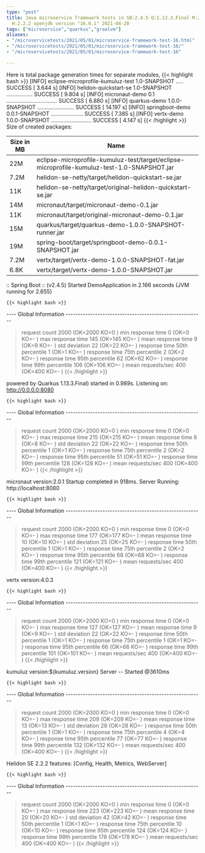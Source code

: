 ```yaml
---
type: "post"
title: Java microservice framework tests in SB:2.4.5 Q:1.13.3.Final M:2.5.0 V:4.0.3
  H:2.2.2 openjdk version "16.0.1" 2021-04-20
tags: ["microservice","quarkus","graalvm"]
aliases:
- "/microservicetests/2021/05/01/microservice-framework-test-16.html"
- "/microservicetests/2021/05/01/microservice-framework-test-16/"
- "/microservicetests/2021/05/01/microservice-framework-test-16"

---
```

 
Here is total package generation times for separate modules,
{{< highlight bash >}}
[INFO] eclipse-microprofile-kumuluz-test 1.0-SNAPSHOT ..... SUCCESS [  3.644 s]
[INFO] helidon-quickstart-se 1.0-SNAPSHOT ................. SUCCESS [  9.804 s]
[INFO] micronaut-demo 0.1 ................................. SUCCESS [  6.880 s]
[INFO] quarkus-demo 1.0.0-SNAPSHOT ........................ SUCCESS [ 14.197 s]
[INFO] springboot-demo 0.0.1-SNAPSHOT ..................... SUCCESS [  7.385 s]
[INFO] vertx-demo 1.0.0-SNAPSHOT .......................... SUCCESS [  4.147 s]
{{< /highlight >}}
Size of created packages:

| Size in MB |  Name |
|------------|-------|
| 22M | eclipse-microprofile-kumuluz-test/target/eclipse-microprofile-kumuluz-test-1.0-SNAPSHOT.jar |
| 7.2M | helidon-se-netty/target/helidon-quickstart-se.jar |
| 11K | helidon-se-netty/target/original-helidon-quickstart-se.jar |
| 14M | micronaut/target/micronaut-demo-0.1.jar |
| 11K | micronaut/target/original-micronaut-demo-0.1.jar |
| 15M | quarkus/target/quarkus-demo-1.0.0-SNAPSHOT-runner.jar |
| 19M | spring-boot/target/springboot-demo-0.0.1-SNAPSHOT.jar |
| 7.2M | vertx/target/vertx-demo-1.0.0-SNAPSHOT-fat.jar |
| 6.8K | vertx/target/vertx-demo-1.0.0-SNAPSHOT.jar |


:: Spring Boot :: (v2.4.5) Started DemoApplication in 2.166 seconds (JVM running for 2.655)

    {{< highlight bash >}}
---- Global Information --------------------------------------------------------
> request count                                       2000 (OK=2000   KO=0     )
> min response time                                      0 (OK=0      KO=-     )
> max response time                                    145 (OK=145    KO=-     )
> mean response time                                     9 (OK=9      KO=-     )
> std deviation                                         22 (OK=22     KO=-     )
> response time 50th percentile                          1 (OK=1      KO=-     )
> response time 75th percentile                          2 (OK=2      KO=-     )
> response time 95th percentile                         62 (OK=62     KO=-     )
> response time 99th percentile                        106 (OK=106    KO=-     )
> mean requests/sec                                    400 (OK=400    KO=-     )
{{< /highlight >}}

powered by Quarkus 1.13.3.Final) started in 0.989s. Listening on: http://0.0.0.0:8080

    {{< highlight bash >}}
---- Global Information --------------------------------------------------------
> request count                                       2000 (OK=2000   KO=0     )
> min response time                                      0 (OK=0      KO=-     )
> max response time                                    215 (OK=215    KO=-     )
> mean response time                                     8 (OK=8      KO=-     )
> std deviation                                         22 (OK=22     KO=-     )
> response time 50th percentile                          1 (OK=1      KO=-     )
> response time 75th percentile                          2 (OK=2      KO=-     )
> response time 95th percentile                         51 (OK=51     KO=-     )
> response time 99th percentile                        128 (OK=128    KO=-     )
> mean requests/sec                                    400 (OK=400    KO=-     )
{{< /highlight >}}

micronaut version:2.0.1 Startup completed in 918ms. Server Running: http://localhost:8080

    {{< highlight bash >}}
---- Global Information --------------------------------------------------------
> request count                                       2000 (OK=2000   KO=0     )
> min response time                                      0 (OK=0      KO=-     )
> max response time                                    177 (OK=177    KO=-     )
> mean response time                                    10 (OK=10     KO=-     )
> std deviation                                         25 (OK=25     KO=-     )
> response time 50th percentile                          1 (OK=1      KO=-     )
> response time 75th percentile                          2 (OK=2      KO=-     )
> response time 95th percentile                         68 (OK=68     KO=-     )
> response time 99th percentile                        121 (OK=121    KO=-     )
> mean requests/sec                                    400 (OK=400    KO=-     )
{{< /highlight >}}

vertx version:4.0.3

    {{< highlight bash >}}
---- Global Information --------------------------------------------------------
> request count                                       2000 (OK=2000   KO=0     )
> min response time                                      0 (OK=0      KO=-     )
> max response time                                    127 (OK=127    KO=-     )
> mean response time                                     9 (OK=9      KO=-     )
> std deviation                                         22 (OK=22     KO=-     )
> response time 50th percentile                          1 (OK=1      KO=-     )
> response time 75th percentile                          1 (OK=1      KO=-     )
> response time 95th percentile                         66 (OK=66     KO=-     )
> response time 99th percentile                        101 (OK=101    KO=-     )
> mean requests/sec                                    400 (OK=400    KO=-     )
{{< /highlight >}}

kumuluz version:${kumuluz.version} Server -- Started @3610ms

    {{< highlight bash >}}
---- Global Information --------------------------------------------------------
> request count                                       2000 (OK=2000   KO=0     )
> min response time                                      0 (OK=0      KO=-     )
> max response time                                    209 (OK=209    KO=-     )
> mean response time                                    13 (OK=13     KO=-     )
> std deviation                                         28 (OK=28     KO=-     )
> response time 50th percentile                          1 (OK=1      KO=-     )
> response time 75th percentile                          4 (OK=4      KO=-     )
> response time 95th percentile                         77 (OK=77     KO=-     )
> response time 99th percentile                        132 (OK=132    KO=-     )
> mean requests/sec                                    400 (OK=400    KO=-     )
{{< /highlight >}}

Helidon SE 2.2.2 features: [Config, Health, Metrics, WebServer]

    {{< highlight bash >}}
---- Global Information --------------------------------------------------------
> request count                                       2000 (OK=2000   KO=0     )
> min response time                                      0 (OK=0      KO=-     )
> max response time                                    223 (OK=223    KO=-     )
> mean response time                                    20 (OK=20     KO=-     )
> std deviation                                         42 (OK=42     KO=-     )
> response time 50th percentile                          1 (OK=1      KO=-     )
> response time 75th percentile                         10 (OK=10     KO=-     )
> response time 95th percentile                        124 (OK=124    KO=-     )
> response time 99th percentile                        178 (OK=178    KO=-     )
> mean requests/sec                                    400 (OK=400    KO=-     )
{{< /highlight >}}